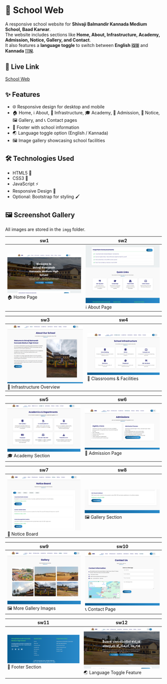 # 🏫 School Web

A responsive school website for **Shivaji Balmandir Kannada Medium School, Baad Karwar**.  
The website includes sections like **Home, About, Infrastructure, Academy, Admission, Notice, Gallery, and Contact**.  
It also features a **language toggle** to switch between **English 🇬🇧** and **Kannada 🇮🇳**.

## 🔗 Live Link
[School Web](https://adityamahekar.github.io/School_web/)

## ✨ Features
- 🌐 Responsive design for desktop and mobile  
- 🏠 Home, ℹ️ About, 🏢 Infrastructure, 🎓 Academy, 📝 Admission, 📢 Notice, 🖼️ Gallery, and 📞 Contact pages  
- 🔻 Footer with school information  
- 🌏 Language toggle option (English / Kannada)  
- 🖼️ Image gallery showcasing school facilities  

## 🛠️ Technologies Used
- HTML5 📝
- CSS3 🎨
- JavaScript ⚡
- Responsive Design 📱
- Optional: Bootstrap for styling 🖌️
## 🖼️ Screenshot Gallery
All images are stored in the `imgg` folder.

| sw1 | sw2 |
|-----|-----|
| ![sw1](imgg/sw1.png) <br> 🏠 Home Page | ![sw2](imgg/sw2.png) <br> ℹ️ About Page |

| sw3 | sw4 |
|-----|-----|
| ![sw3](imgg/sw3.png) <br> 🏢 Infrastructure Overview | ![sw4](imgg/sw4.png) <br> 🏫 Classrooms & Facilities |

| sw5 | sw6 |
|-----|-----|
| ![sw5](imgg/sw5.png) <br> 🎓 Academy Section | ![sw6](imgg/sw6.png) <br> 📝 Admission Page |

| sw7 | sw8 |
|-----|-----|
| ![sw7](imgg/sw7.png) <br> 📢 Notice Board | ![sw8](imgg/sw8.png) <br> 🖼️ Gallery Section |

| sw9 | sw10 |
|------|------|
| ![sw9](imgg/sw9.png) <br> 🖼️ More Gallery Images | ![sw10](imgg/sw10.png) <br> 📞 Contact Page |

| sw11 | sw12 |
|------|------|
| ![sw11](imgg/sw11.png) <br> 🔻 Footer Section | ![sw12](imgg/sw12.png) <br> 🌏 Language Toggle Feature |

